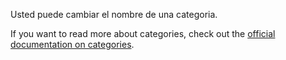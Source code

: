 Usted puede cambiar el nombre de una categoria.

If you want to read more about categories, check out the [official documentation on categories](https://firefly-iii.readthedocs.io/en/latest/concepts/categories.html).